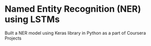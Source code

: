 # Named Entity Recognition (NER) using LSTMs
Built a NER model using Keras library in Python as a part of Coursera Projects
